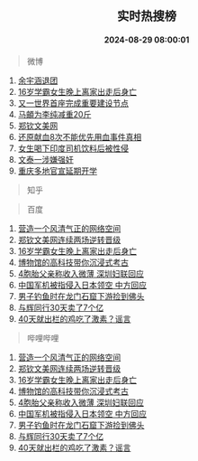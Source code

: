 <div align="center"><h2>实时热搜榜</h2><h4>2024-08-29 08:00:01</h4></div>

> 微博  

1. [余宇涵退团](https://s.weibo.com/weibo?q=%E4%BD%99%E5%AE%87%E6%B6%B5%E9%80%80%E5%9B%A2&t=31&band_rank=1&Refer=top)<br />
2. [16岁学霸女生晚上离家出走后身亡](https://s.weibo.com/weibo?q=%2316%E5%B2%81%E5%AD%A6%E9%9C%B8%E5%A5%B3%E7%94%9F%E6%99%9A%E4%B8%8A%E7%A6%BB%E5%AE%B6%E5%87%BA%E8%B5%B0%E5%90%8E%E8%BA%AB%E4%BA%A1%23&t=31&band_rank=2&Refer=top)<br />
3. [又一世界首座完成重要建设节点](https://s.weibo.com/weibo?q=%23%E5%8F%88%E4%B8%80%E4%B8%96%E7%95%8C%E9%A6%96%E5%BA%A7%E5%AE%8C%E6%88%90%E9%87%8D%E8%A6%81%E5%BB%BA%E8%AE%BE%E8%8A%82%E7%82%B9%23&t=31&band_rank=3&Refer=top)<br />
4. [马頔为李纯减重20斤](https://s.weibo.com/weibo?q=%E9%A9%AC%E9%A0%94%E4%B8%BA%E6%9D%8E%E7%BA%AF%E5%87%8F%E9%87%8D20%E6%96%A4&t=31&band_rank=4&Refer=top)<br />
5. [郑钦文美网](https://s.weibo.com/weibo?q=%E9%83%91%E9%92%A6%E6%96%87%E7%BE%8E%E7%BD%91&t=31&band_rank=5&Refer=top)<br />
6. [还原献血8次不能优先用血事件真相](https://s.weibo.com/weibo?q=%23%E8%BF%98%E5%8E%9F%E7%8C%AE%E8%A1%808%E6%AC%A1%E4%B8%8D%E8%83%BD%E4%BC%98%E5%85%88%E7%94%A8%E8%A1%80%E4%BA%8B%E4%BB%B6%E7%9C%9F%E7%9B%B8%23&t=31&band_rank=6&Refer=top)<br />
7. [女生喝下印度司机饮料后被性侵](https://s.weibo.com/weibo?q=%23%E5%A5%B3%E7%94%9F%E5%96%9D%E4%B8%8B%E5%8D%B0%E5%BA%A6%E5%8F%B8%E6%9C%BA%E9%A5%AE%E6%96%99%E5%90%8E%E8%A2%AB%E6%80%A7%E4%BE%B5%23&t=31&band_rank=7&Refer=top)<br />
8. [文泰一涉嫌强奸](https://s.weibo.com/weibo?q=%23%E6%96%87%E6%B3%B0%E4%B8%80%E6%B6%89%E5%AB%8C%E5%BC%BA%E5%A5%B8%23&t=31&band_rank=8&Refer=top)<br />
9. [重庆多地官宣延期开学](https://s.weibo.com/weibo?q=%23%E9%87%8D%E5%BA%86%E5%A4%9A%E5%9C%B0%E5%AE%98%E5%AE%A3%E5%BB%B6%E6%9C%9F%E5%BC%80%E5%AD%A6%23&t=31&band_rank=9&Refer=top)<br />

> 知乎  


> 百度  

1. [营造一个风清气正的网络空间](https://www.baidu.com/s?wd=%E8%90%A5%E9%80%A0%E4%B8%80%E4%B8%AA%E9%A3%8E%E6%B8%85%E6%B0%94%E6%AD%A3%E7%9A%84%E7%BD%91%E7%BB%9C%E7%A9%BA%E9%97%B4&sa=fyb_news&rsv_dl=fyb_news)<br />
2. [郑钦文美网连续两场逆转晋级](https://www.baidu.com/s?wd=%E9%83%91%E9%92%A6%E6%96%87%E7%BE%8E%E7%BD%91%E8%BF%9E%E7%BB%AD%E4%B8%A4%E5%9C%BA%E9%80%86%E8%BD%AC%E6%99%8B%E7%BA%A7&sa=fyb_news&rsv_dl=fyb_news)<br />
3. [16岁学霸女生晚上离家出走后身亡](https://www.baidu.com/s?wd=16%E5%B2%81%E5%AD%A6%E9%9C%B8%E5%A5%B3%E7%94%9F%E6%99%9A%E4%B8%8A%E7%A6%BB%E5%AE%B6%E5%87%BA%E8%B5%B0%E5%90%8E%E8%BA%AB%E4%BA%A1&sa=fyb_news&rsv_dl=fyb_news)<br />
4. [博物馆的高科技带你沉浸式考古](https://www.baidu.com/s?wd=%E5%8D%9A%E7%89%A9%E9%A6%86%E7%9A%84%E9%AB%98%E7%A7%91%E6%8A%80%E5%B8%A6%E4%BD%A0%E6%B2%89%E6%B5%B8%E5%BC%8F%E8%80%83%E5%8F%A4&sa=fyb_news&rsv_dl=fyb_news)<br />
5. [4胞胎父亲称收入微薄 深圳妇联回应](https://www.baidu.com/s?wd=4%E8%83%9E%E8%83%8E%E7%88%B6%E4%BA%B2%E7%A7%B0%E6%94%B6%E5%85%A5%E5%BE%AE%E8%96%84+%E6%B7%B1%E5%9C%B3%E5%A6%87%E8%81%94%E5%9B%9E%E5%BA%94&sa=fyb_news&rsv_dl=fyb_news)<br />
6. [中国军机被指侵入日本领空 中方回应](https://www.baidu.com/s?wd=%E4%B8%AD%E5%9B%BD%E5%86%9B%E6%9C%BA%E8%A2%AB%E6%8C%87%E4%BE%B5%E5%85%A5%E6%97%A5%E6%9C%AC%E9%A2%86%E7%A9%BA+%E4%B8%AD%E6%96%B9%E5%9B%9E%E5%BA%94&sa=fyb_news&rsv_dl=fyb_news)<br />
7. [男子钓鱼时在龙门石窟下游捡到佛头](https://www.baidu.com/s?wd=%E7%94%B7%E5%AD%90%E9%92%93%E9%B1%BC%E6%97%B6%E5%9C%A8%E9%BE%99%E9%97%A8%E7%9F%B3%E7%AA%9F%E4%B8%8B%E6%B8%B8%E6%8D%A1%E5%88%B0%E4%BD%9B%E5%A4%B4&sa=fyb_news&rsv_dl=fyb_news)<br />
8. [与辉同行30天卖了7个亿](https://www.baidu.com/s?wd=%E4%B8%8E%E8%BE%89%E5%90%8C%E8%A1%8C30%E5%A4%A9%E5%8D%96%E4%BA%867%E4%B8%AA%E4%BA%BF&sa=fyb_news&rsv_dl=fyb_news)<br />
9. [40天就出栏的鸡吃了激素？谣言](https://www.baidu.com/s?wd=40%E5%A4%A9%E5%B0%B1%E5%87%BA%E6%A0%8F%E7%9A%84%E9%B8%A1%E5%90%83%E4%BA%86%E6%BF%80%E7%B4%A0%EF%BC%9F%E8%B0%A3%E8%A8%80&sa=fyb_news&rsv_dl=fyb_news)<br />

> 哔哩哔哩  

1. [营造一个风清气正的网络空间](https://www.baidu.com/s?wd=%E8%90%A5%E9%80%A0%E4%B8%80%E4%B8%AA%E9%A3%8E%E6%B8%85%E6%B0%94%E6%AD%A3%E7%9A%84%E7%BD%91%E7%BB%9C%E7%A9%BA%E9%97%B4&sa=fyb_news&rsv_dl=fyb_news)<br />
2. [郑钦文美网连续两场逆转晋级](https://www.baidu.com/s?wd=%E9%83%91%E9%92%A6%E6%96%87%E7%BE%8E%E7%BD%91%E8%BF%9E%E7%BB%AD%E4%B8%A4%E5%9C%BA%E9%80%86%E8%BD%AC%E6%99%8B%E7%BA%A7&sa=fyb_news&rsv_dl=fyb_news)<br />
3. [16岁学霸女生晚上离家出走后身亡](https://www.baidu.com/s?wd=16%E5%B2%81%E5%AD%A6%E9%9C%B8%E5%A5%B3%E7%94%9F%E6%99%9A%E4%B8%8A%E7%A6%BB%E5%AE%B6%E5%87%BA%E8%B5%B0%E5%90%8E%E8%BA%AB%E4%BA%A1&sa=fyb_news&rsv_dl=fyb_news)<br />
4. [博物馆的高科技带你沉浸式考古](https://www.baidu.com/s?wd=%E5%8D%9A%E7%89%A9%E9%A6%86%E7%9A%84%E9%AB%98%E7%A7%91%E6%8A%80%E5%B8%A6%E4%BD%A0%E6%B2%89%E6%B5%B8%E5%BC%8F%E8%80%83%E5%8F%A4&sa=fyb_news&rsv_dl=fyb_news)<br />
5. [4胞胎父亲称收入微薄 深圳妇联回应](https://www.baidu.com/s?wd=4%E8%83%9E%E8%83%8E%E7%88%B6%E4%BA%B2%E7%A7%B0%E6%94%B6%E5%85%A5%E5%BE%AE%E8%96%84+%E6%B7%B1%E5%9C%B3%E5%A6%87%E8%81%94%E5%9B%9E%E5%BA%94&sa=fyb_news&rsv_dl=fyb_news)<br />
6. [中国军机被指侵入日本领空 中方回应](https://www.baidu.com/s?wd=%E4%B8%AD%E5%9B%BD%E5%86%9B%E6%9C%BA%E8%A2%AB%E6%8C%87%E4%BE%B5%E5%85%A5%E6%97%A5%E6%9C%AC%E9%A2%86%E7%A9%BA+%E4%B8%AD%E6%96%B9%E5%9B%9E%E5%BA%94&sa=fyb_news&rsv_dl=fyb_news)<br />
7. [男子钓鱼时在龙门石窟下游捡到佛头](https://www.baidu.com/s?wd=%E7%94%B7%E5%AD%90%E9%92%93%E9%B1%BC%E6%97%B6%E5%9C%A8%E9%BE%99%E9%97%A8%E7%9F%B3%E7%AA%9F%E4%B8%8B%E6%B8%B8%E6%8D%A1%E5%88%B0%E4%BD%9B%E5%A4%B4&sa=fyb_news&rsv_dl=fyb_news)<br />
8. [与辉同行30天卖了7个亿](https://www.baidu.com/s?wd=%E4%B8%8E%E8%BE%89%E5%90%8C%E8%A1%8C30%E5%A4%A9%E5%8D%96%E4%BA%867%E4%B8%AA%E4%BA%BF&sa=fyb_news&rsv_dl=fyb_news)<br />
9. [40天就出栏的鸡吃了激素？谣言](https://www.baidu.com/s?wd=40%E5%A4%A9%E5%B0%B1%E5%87%BA%E6%A0%8F%E7%9A%84%E9%B8%A1%E5%90%83%E4%BA%86%E6%BF%80%E7%B4%A0%EF%BC%9F%E8%B0%A3%E8%A8%80&sa=fyb_news&rsv_dl=fyb_news)<br />
